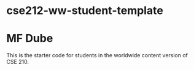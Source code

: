 # cse212-ww-student-template
# MF Dube

This is the starter code for students in the worldwide content version of CSE 210.
